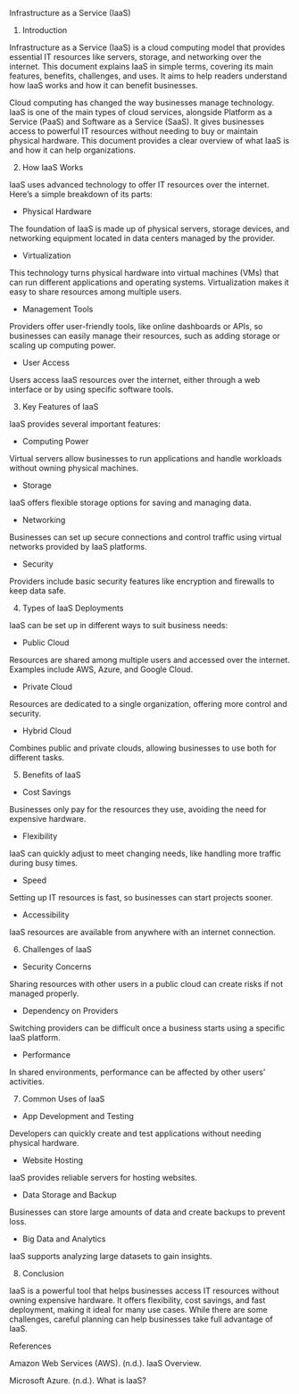 Infrastructure as a Service (IaaS)

1. Introduction

Infrastructure as a Service (IaaS) is a cloud computing model that provides essential IT resources like servers, storage, and networking over the internet. This document explains IaaS in simple terms, covering its main features, benefits, challenges, and uses. It aims to help readers understand how IaaS works and how it can benefit businesses.

Cloud computing has changed the way businesses manage technology. IaaS is one of the main types of cloud services, alongside Platform as a Service (PaaS) and Software as a Service (SaaS). It gives businesses access to powerful IT resources without needing to buy or maintain physical hardware. This document provides a clear overview of what IaaS is and how it can help organizations.

2. How IaaS Works

IaaS uses advanced technology to offer IT resources over the internet. Here’s a simple breakdown of its parts:

- Physical Hardware

The foundation of IaaS is made up of physical servers, storage devices, and networking equipment located in data centers managed by the provider.

- Virtualization

This technology turns physical hardware into virtual machines (VMs) that can run different applications and operating systems. Virtualization makes it easy to share resources among multiple users.

- Management Tools

Providers offer user-friendly tools, like online dashboards or APIs, so businesses can easily manage their resources, such as adding storage or scaling up computing power.

- User Access

Users access IaaS resources over the internet, either through a web interface or by using specific software tools.

3. Key Features of IaaS

IaaS provides several important features:

- Computing Power

Virtual servers allow businesses to run applications and handle workloads without owning physical machines.

- Storage

IaaS offers flexible storage options for saving and managing data.

- Networking

Businesses can set up secure connections and control traffic using virtual networks provided by IaaS platforms.

- Security

Providers include basic security features like encryption and firewalls to keep data safe.

4. Types of IaaS Deployments

IaaS can be set up in different ways to suit business needs:

- Public Cloud

Resources are shared among multiple users and accessed over the internet. Examples include AWS, Azure, and Google Cloud.

- Private Cloud

Resources are dedicated to a single organization, offering more control and security.

- Hybrid Cloud

Combines public and private clouds, allowing businesses to use both for different tasks.

5. Benefits of IaaS

- Cost Savings

Businesses only pay for the resources they use, avoiding the need for expensive hardware.

- Flexibility

IaaS can quickly adjust to meet changing needs, like handling more traffic during busy times.

- Speed

Setting up IT resources is fast, so businesses can start projects sooner.

- Accessibility

IaaS resources are available from anywhere with an internet connection.

6. Challenges of IaaS

- Security Concerns

Sharing resources with other users in a public cloud can create risks if not managed properly.

- Dependency on Providers

Switching providers can be difficult once a business starts using a specific IaaS platform.

- Performance

In shared environments, performance can be affected by other users’ activities.

7. Common Uses of IaaS

- App Development and Testing

Developers can quickly create and test applications without needing physical hardware.

- Website Hosting

IaaS provides reliable servers for hosting websites.

- Data Storage and Backup

Businesses can store large amounts of data and create backups to prevent loss.

- Big Data and Analytics

IaaS supports analyzing large datasets to gain insights.

8. Conclusion

IaaS is a powerful tool that helps businesses access IT resources without owning expensive hardware. It offers flexibility, cost savings, and fast deployment, making it ideal for many use cases. While there are some challenges, careful planning can help businesses take full advantage of IaaS.

References


Amazon Web Services (AWS). (n.d.). IaaS Overview.

Microsoft Azure. (n.d.). What is IaaS?



